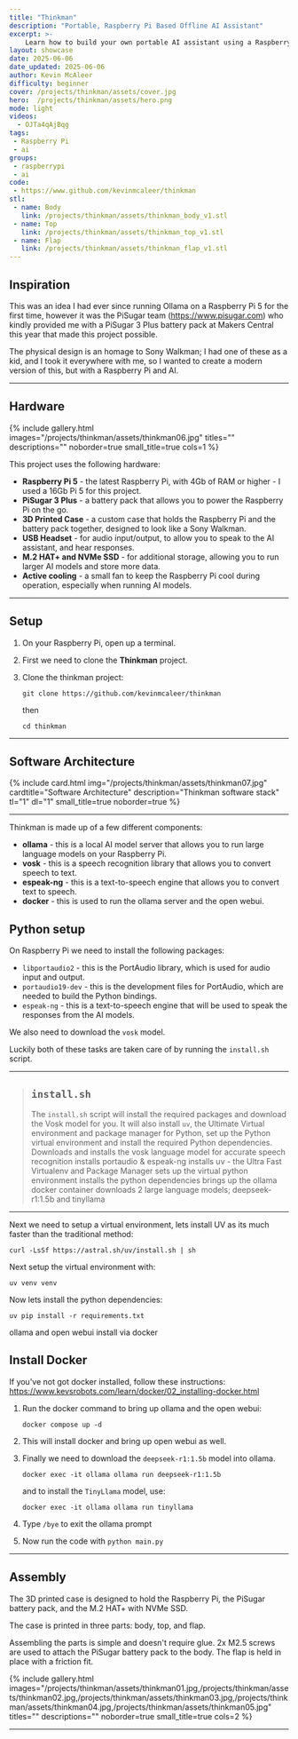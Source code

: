 ```yaml
---
title: "Thinkman"
description: "Portable, Raspberry Pi Based Offline AI Assistant"
excerpt: >-
    Learn how to build your own portable AI assistant using a Raspberry Pi, 3D printing, and Python. This project combines hardware and software to create a modern take on the classic Sony Walkman, allowing you to interact with AI models offline.
layout: showcase
date: 2025-06-06
date_updated: 2025-06-06
author: Kevin McAleer
difficulty: beginner
cover: /projects/thinkman/assets/cover.jpg
hero:  /projects/thinkman/assets/hero.png
mode: light
videos:
  - OJTa4qAjBqg
tags:
 - Raspberry Pi
 - ai
groups:
 - raspberrypi
 - ai
code:
 - https://www.github.com/kevinmcaleer/thinkman
stl:
 - name: Body
   link: /projects/thinkman/assets/thinkman_body_v1.stl
 - name: Top
   link: /projects/thinkman/assets/thinkman_top_v1.stl
 - name: Flap
   link: /projects/thinkman/assets/thinkman_flap_v1.stl
---
```


## Inspiration

This was an idea I had ever since running Ollama on a Raspberry Pi 5 for the first time, however it was the PiSugar  team (<https://www.pisugar.com>) who kindly provided me with a PiSugar 3 Plus battery pack at Makers Central this year that made this project possible.

The physical design is an homage to Sony Walkman; I had one of these as a kid, and I took it everywhere with me, so I wanted to create a modern version of this, but with a Raspberry Pi and AI.

---

## Hardware

{% include gallery.html images="/projects/thinkman/assets/thinkman06.jpg" titles="" descriptions="" noborder=true small_title=true cols=1 %}

This project uses the following hardware:

- **Raspberry Pi 5** - the latest Raspberry Pi, with 4Gb of RAM or higher - I used a 16Gb Pi 5 for this project.
- **PiSugar 3 Plus** - a battery pack that allows you to power the Raspberry Pi on the go.
- **3D Printed Case** - a custom case that holds the Raspberry Pi and the battery pack together, designed to look like a Sony Walkman.  
- **USB Headset** - for audio input/output, to allow you to speak to the AI assistant, and hear responses.
- **M.2 HAT+ and NVMe SSD** - for additional storage, allowing you to run larger AI models and store more data.
- **Active cooling** - a small fan to keep the Raspberry Pi cool during operation, especially when running AI models.

---

## Setup

1. On your Raspberry Pi, open up a terminal.
2. First we need to clone the **Thinkman** project.
3. Clone the thinkman project:

    `git clone https://github.com/kevinmcaleer/thinkman`

    then

    `cd thinkman`

---

## Software Architecture

{% include card.html img="/projects/thinkman/assets/thinkman07.jpg" cardtitle="Software Architecture" description="Thinkman software stack" tl="1" dl="1" small_title=true noborder=true %}

---

Thinkman is made up of a few different components:

- **ollama** - this is a local AI model server that allows you to run large language models on your Raspberry Pi.
- **vosk** - this is a speech recognition library that allows you to convert speech to text.
- **espeak-ng** - this is a text-to-speech engine that allows you to convert text to speech.
- **docker** - this is used to run the ollama server and the open webui.

## Python setup

On Raspberry Pi we need to install the following packages:

- `libportaudio2` - this is the PortAudio library, which is used for audio input and output.
- `portaudio19-dev` - this is the development files for PortAudio, which are needed to build the Python bindings.
- `espeak-ng` - this is a text-to-speech engine that will be used to speak the responses from the AI models.

We also need to download the `vosk` model.

Luckily both of these tasks are taken care of by running the `install.sh` script.

---

> ## `install.sh` 
> The `install.sh` script will install the required packages and download the Vosk model for you. It will also install `uv`, the Ultimate Virtual environment and package manager for Python, set up the Python virtual environment and install the required Python dependencies.
> Downloads and installs the vosk language model for accurate speech recognition 
> installs portaudio & espeak-ng
> installs uv - the Ultra Fast Virtualenv and Package Manager
> sets up the virtual python environment
> installs the python dependencies
> brings up the ollama docker container
> downloads 2 large language models; deepseek-r1:1.5b and tinyllama

---

Next we need to setup a virtual environment, lets install UV as its much faster than the traditional method:

`curl -LsSf https://astral.sh/uv/install.sh | sh`

Next setup the virtual environment with:

`uv venv venv`

Now lets install the python dependencies:

`uv pip install -r requirements.txt`

ollama and open webui install via docker

## Install Docker

If you've not got docker installed, follow these instructions: <https://www.kevsrobots.com/learn/docker/02_installing-docker.html>

1. Run the docker command to bring up ollama and the open webui:

    `docker compose up -d`

1. This will install docker and bring up open webui as well.

1. Finally we need to download the `deepseek-r1:1.5b` model into ollama.

    `docker exec -it ollama ollama run deepseek-r1:1.5b`

    and to install the `TinyLlama` model, use:

    `docker exec -it ollama ollama run tinyllama`

1. Type `/bye` to exit the ollama prompt

1. Now run the code with `python main.py`

---

## Assembly

The 3D printed case is designed to hold the Raspberry Pi, the PiSugar battery pack, and the M.2 HAT+ with NVMe SSD. 

The case is printed in three parts: body, top, and flap.

Assembling the parts is simple and doesn't require glue. 2x M2.5 screws are used to attach the PiSugar battery pack to the body. The flap is held in place with a friction fit.

{% include gallery.html images="/projects/thinkman/assets/thinkman01.jpg,/projects/thinkman/assets/thinkman02.jpg,/projects/thinkman/assets/thinkman03.jpg,/projects/thinkman/assets/thinkman04.jpg,/projects/thinkman/assets/thinkman05.jpg" titles="" descriptions="" noborder=true small_title=true cols=2 %}

---
